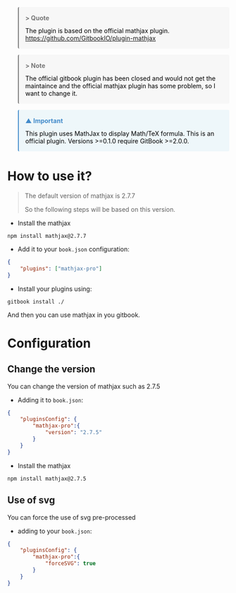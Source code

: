 <blockquote style="background-color: #f7f7f7; border-left-color: #777777;border-radius: 3px; padding: 5px 15px 15px 15px;">
<b style="color: #777777; padding-left: 0px; line-height:40px">>&nbsp;Quote</b><br/>
<div style="padding-left: 0px; color: #000000; word-wrap: break-word;">
The plugin is based on the official mathjax plugin.<br/>
<a href="https://github.com/GitbookIO/plugin-mathjax">https://github.com/GitbookIO/plugin-mathjax</a><br/>
</div></blockquote>

<blockquote style="background-color: #f7f7f7; border-left-color: #777777;border-radius: 3px; padding: 5px 15px 15px 15px;">
<b style="color: #777777; padding-left: 0px; line-height:40px">>&nbsp;Note</b><br/>
<div style="padding-left: 0px; color: #000000; word-wrap: break-word;">
The official gitbook plugin has been closed and would not get the maintaince and the official mathjax plugin has some problem, so I want to change it.<br/>
</div></blockquote>

<blockquote style="background-color: #eef7fa; border-left-color: #428bca;border-radius: 3px; padding: 5px 15px 15px 15px;">
<b style="color: #428bca; padding-left: 0px; line-height:40px">▲&nbsp;Important</b><br/>
<div style="padding-left: 0px; color: #000000; word-wrap: break-word;">
This plugin uses MathJax to display Math/TeX formula. This is an official plugin. Versions >=0.1.0 require GitBook >=2.0.0.<br/>
</div></blockquote>

# How to use it?

> The default version of mathjax is 2.7.7
>
> So the following steps will be based on this version.

- Install the mathjax

```shell
npm install mathjax@2.7.7
```

- Add it to your `book.json` configuration:

```json
{
    "plugins": ["mathjax-pro"]
}
```

- Install your plugins using:

```shell
gitbook install ./
```

And then you can use mathjax in you gitbook.

# Configuration

## Change the version

You can change the version of mathjax such as 2.7.5


- Adding it to `book.json`:

```json
{
    "pluginsConfig": {
        "mathjax-pro":{
            "version": "2.7.5"
        }
    }
}
```

- Install the mathjax

```shell
npm install mathjax@2.7.5
```

## Use of svg

You can force the use of svg pre-processed

- adding to your `book.json`:

```json
{
    "pluginsConfig": {
        "mathjax-pro":{
            "forceSVG": true
        }
    }
}
```